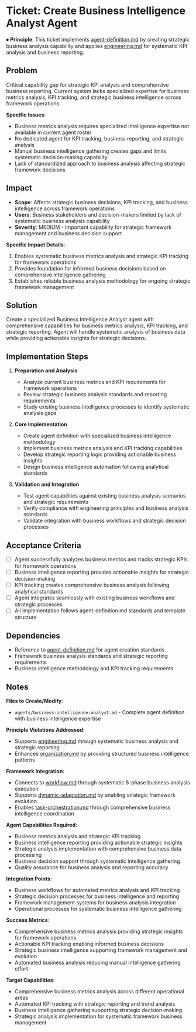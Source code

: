 
# Ticket: Create Business Intelligence Analyst Agent

⏺ **Principle**: This ticket implements [agent-definition.md](../../../docs/agents-docs/agent-definition.md) by creating strategic business analysis capability and applies [engineering.md](../../../docs/principles/engineering.md) for systematic KPI analysis and business reporting.

## Problem

Critical capability gap for strategic KPI analysis and comprehensive business reporting. Current system lacks specialized expertise for business metrics analysis, KPI tracking, and strategic business intelligence across framework operations.

**Specific Issues**:
- Business metrics analysis requires specialized intelligence expertise not available in current agent roster
- No dedicated agent for KPI tracking, business reporting, and strategic analysis
- Manual business intelligence gathering creates gaps and limits systematic decision-making capability
- Lack of standardized approach to business analysis affecting strategic framework decisions

## Impact

- **Scope**: Affects strategic business decisions, KPI tracking, and business intelligence across framework operations
- **Users**: Business stakeholders and decision-makers limited by lack of systematic business analysis capability
- **Severity**: MEDIUM - Important capability for strategic framework management and business decision support

**Specific Impact Details**:
1. Enables systematic business metrics analysis and strategic KPI tracking for framework operations
2. Provides foundation for informed business decisions based on comprehensive intelligence gathering
3. Establishes reliable business analysis methodology for ongoing strategic framework management

## Solution

Create a specialized Business Intelligence Analyst agent with comprehensive capabilities for business metrics analysis, KPI tracking, and strategic reporting. Agent will handle systematic analysis of business data while providing actionable insights for strategic decisions.

## Implementation Steps

1. **Preparation and Analysis**
   - Analyze current business metrics and KPI requirements for framework operations
   - Review strategic business analysis standards and reporting requirements
   - Study existing business intelligence processes to identify systematic analysis gaps

2. **Core Implementation**
   - Create agent definition with specialized business intelligence methodology
   - Implement business metrics analysis and KPI tracking capabilities
   - Develop strategic reporting logic providing actionable business insights
   - Design business intelligence automation following analytical standards

3. **Validation and Integration**
   - Test agent capabilities against existing business analysis scenarios and strategic requirements
   - Verify compliance with engineering principles and business analysis standards
   - Validate integration with business workflows and strategic decision processes

## Acceptance Criteria

- [ ] Agent successfully analyzes business metrics and tracks strategic KPIs for framework operations
- [ ] Business intelligence reporting provides actionable insights for strategic decision-making
- [ ] KPI tracking creates comprehensive business analysis following analytical standards
- [ ] Agent integrates seamlessly with existing business workflows and strategic processes
- [ ] All implementation follows agent-definition.md standards and template structure

## Dependencies

- Reference to [agent-definition.md](../../../docs/agents-docs/agent-definition.md) for agent creation standards
- Framework business analysis standards and strategic reporting requirements
- Business intelligence methodology and KPI tracking requirements

## Notes

**Files to Create/Modify**:
- `agents/business-intelligence-analyst.md` - Complete agent definition with business intelligence expertise

**Principle Violations Addressed**:
- Supports [engineering.md](../../../docs/principles/engineering.md) through systematic business analysis and strategic reporting
- Enhances [organization.md](../../../docs/principles/organization.md) by providing structured business intelligence patterns

**Framework Integration**:
- Connects to [workflow.md](../../../docs/principles/workflow.md) through systematic 8-phase business analysis execution
- Supports [dynamic-adaptation.md](../../../docs/principles/dynamic-adaptation.md) by enabling strategic framework evolution
- Enables [task-orchestration.md](../../../docs/principles/task-orchestration.md) through comprehensive business intelligence coordination

**Agent Capabilities Required**:
- Business metrics analysis and strategic KPI tracking
- Business intelligence reporting providing actionable strategic insights
- Strategic analysis implementation with comprehensive business data processing
- Business decision support through systematic intelligence gathering
- Quality assurance for business analysis and reporting accuracy

**Integration Points**:
- Business workflows for automated metrics analysis and KPI tracking
- Strategic decision processes for business intelligence and reporting
- Framework management systems for business analysis integration
- Operational processes for systematic business intelligence gathering

**Success Metrics**:
- Comprehensive business metrics analysis providing strategic insights for framework operations
- Actionable KPI tracking enabling informed business decisions
- Strategic business intelligence supporting framework management and evolution
- Automated business analysis reducing manual intelligence gathering effort

**Target Capabilities**:
- Comprehensive business metrics analysis across different operational areas
- Automated KPI tracking with strategic reporting and trend analysis
- Business intelligence gathering supporting strategic decision-making
- Strategic analysis implementation for systematic framework business management
